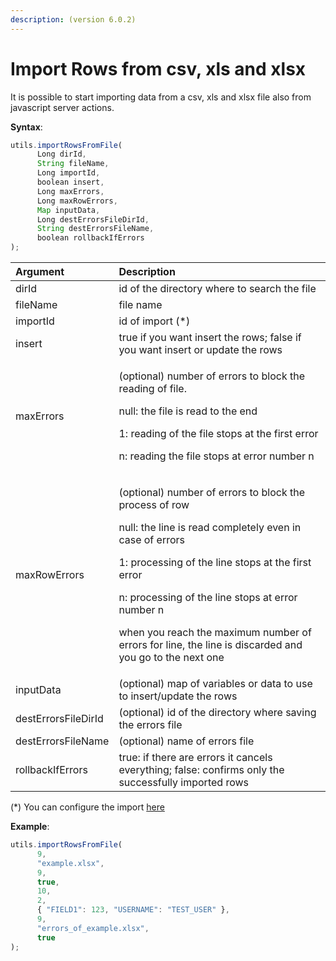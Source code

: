 ```yaml
---
description: (version 6.0.2)
---
```


# Import Rows from csv, xls and xlsx

It is possible to start importing data from a csv, xls and xlsx file also from javascript server actions.

**Syntax**:

```javascript
utils.importRowsFromFile(
      Long dirId, 
      String fileName, 
      Long importId,
      boolean insert, 
      Long maxErrors, 
      Long maxRowErrors, 
      Map inputData, 
      Long destErrorsFileDirId, 
      String destErrorsFileName,
      boolean rollbackIfErrors 
);
```

<table>
  <thead>
    <tr>
      <th style="text-align:left">Argument</th>
      <th style="text-align:left">Description</th>
    </tr>
  </thead>
  <tbody>
    <tr>
      <td style="text-align:left">dirId</td>
      <td style="text-align:left">id of the directory where to search the file</td>
    </tr>
    <tr>
      <td style="text-align:left">fileName</td>
      <td style="text-align:left">file name</td>
    </tr>
    <tr>
      <td style="text-align:left">importId</td>
      <td style="text-align:left">id of import (*)</td>
    </tr>
    <tr>
      <td style="text-align:left">insert</td>
      <td style="text-align:left">true if you want insert the rows; false if you want insert or update the
        rows</td>
    </tr>
    <tr>
      <td style="text-align:left">maxErrors</td>
      <td style="text-align:left">
        <p>(optional) number of errors to block the reading of file.</p>
        <p>null: the file is read to the end</p>
        <p>1: reading of the file stops at the first error</p>
        <p>n: reading the file stops at error number n</p>
      </td>
    </tr>
    <tr>
      <td style="text-align:left">maxRowErrors</td>
      <td style="text-align:left">
        <p>(optional) number of errors to block the process of row</p>
        <p>null: the line is read completely even in case of errors</p>
        <p>1: processing of the line stops at the first error</p>
        <p>n: processing of the line stops at error number n</p>
        <p>when you reach the maximum number of errors for line, the line is discarded
          and you go to the next one</p>
      </td>
    </tr>
    <tr>
      <td style="text-align:left">inputData</td>
      <td style="text-align:left">(optional) map of variables or data to use to insert/update the rows</td>
    </tr>
    <tr>
      <td style="text-align:left">destErrorsFileDirId</td>
      <td style="text-align:left">(optional) id of the directory where saving the errors file</td>
    </tr>
    <tr>
      <td style="text-align:left">destErrorsFileName</td>
      <td style="text-align:left">(optional) name of errors file</td>
    </tr>
    <tr>
      <td style="text-align:left">rollbackIfErrors</td>
      <td style="text-align:left">true: if there are errors it cancels everything; false: confirms only
        the successfully imported rows</td>
    </tr>
  </tbody>
</table>

\(\*\) You can configure the import [here](https://4wsplatform.gitbook.io/user-guide/core-features/defining-the-ui/3-1-app-designer/3-1-24-bulk-import-binded-to-a-grid)

**Example**:

```javascript
utils.importRowsFromFile(
      9, 
      "example.xlsx", 
      9,
      true, 
      10, 
      2, 
      { "FIELD1": 123, "USERNAME": "TEST_USER" }, 
      9, 
      "errors_of_example.xlsx",
      true 
);
```

